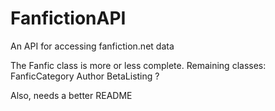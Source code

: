 # FanfictionAPI
An API for accessing fanfiction.net data

The Fanfic class is more or less complete. Remaining classes:
FanficCategory
Author
BetaListing
?

Also, needs a better README
